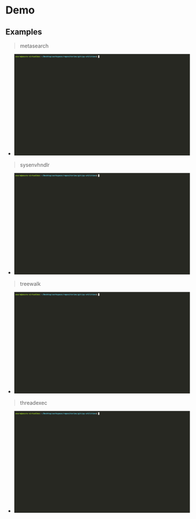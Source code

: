 # Demo

## Examples

> metasearch

+ ![metasearch](resources/demo/gifs/metasearch.gif)

> sysenvhndlr

+ ![sysenvhndlr](resources/demo/gifs/sysenvhndlr.gif)

> treewalk

+ ![treewalk](resources/demo/gifs/treewalk.gif)

> threadexec

+ ![threadexec](resources/demo/gifs/threadexec-cli.gif)

